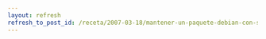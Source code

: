 ```yaml
---
layout: refresh
refresh_to_post_id: /receta/2007-03-18/mantener-un-paquete-debian-con-svn-buildpackage
---
```

